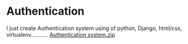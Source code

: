# Authentication
I just create Authentication system using of python, Django, html/css, virtualenv...........
[Authentication system.zip](https://github.com/zarvis001/Authentication/files/8789152/Authentication.system.zip)
